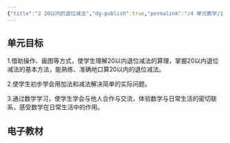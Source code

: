 ```yaml
---
{"title":"2 20以内的退位减法","dg-publish":true,"permalink":"/4 单元教学/1B 一下/2 20以内的退位减法/","dgPassFrontmatter":true,"noteIcon":""}
---
```



## 单元目标

1.借助操作、画图等方式，使学生理解20以内退位减法的算理，掌握20以内退位减法的基本方法，能熟练、准确地口算20以内的退位减法。

2.使学生初步学会用加法和减法解决简单的实际问题。

3.通过数学学习，使学生学会与他人合作与交流，体验数学与日常生活的密切联系，感受数学在日常生活中的作用。

## 电子教材

